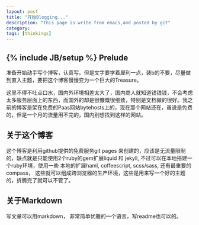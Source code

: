 ```yaml
---
layout: post
title: "开始Blogging..."
description: "this page is write from emacs,and posted by git"
category: 
tags: [thinkings]
---
```

{% include JB/setup %}
Prelude  
----------
  
准备开始动手写个博客，认真写。但是文字要学着犀利一点，装b的不要，尽量做到直入主题，要把这个博客慢慢变为一个巨大的Treasure。

这里不得不吐点口水，国内外环境相差太大了，国内商人就知道钱钱钱，不会考虑太多服务层面上的东西，而国外的却是很慷慨很细致，特别是文档做的很好。我之前的博客是架在免费的Paas网站bytehosts上的，现在那个网站还在，虽说是免费的，但是一个月的流量用不完的，国内别想找到这样的网站。

关于这个博客  
----------
  
这个博客是利用github提供的免费服务git pages 来创建的，应该是无流量限制
的，缺点就是只能使用2个ruby的gem扩展liquid 和 jekyll, 不过可以在本地搭建一个ruby环境，使用一些
本地的扩展haml, coffeescript, scss/sass, 还有最重要的compass， 这些就可以组成跨浏览器的生产环境，这些是用来写一个好的主题的，折腾完了就可以不管了。



关于Markdown  
----------
  
写文章可以用markdown， 非常简单优雅的一个语言，写readme也可以的。
